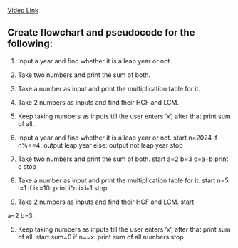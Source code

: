 [Video Link](https://youtu.be/lhELGQAV4gg)

## Create flowchart and pseudocode for the following:

1. Input a year and find whether it is a leap year or not.
2. Take two numbers and print the sum of both.
3. Take a number as input and print the multiplication table for it.
4. Take 2 numbers as inputs and find their HCF and LCM.
5. Keep taking numbers as inputs till the user enters ‘x’, after that print sum of all.

1. Input a year and find whether it is a leap year or not.
start
n=2024
if n%==4:
   output leap year
else:
    output not leap year
stop

2. Take two numbers and print the sum of both.
start
a=2
b=3
c=a+b
print c
stop


3. Take a number as input and print the multiplication table for it.
start
n=5
i=1
if i<=10:
    print i*n
    i=i+1
stop


 4. Take 2 numbers as inputs and find their HCF and LCM.
start

a=2
b=3
  








5. Keep taking numbers as inputs till the user enters ‘x’, after that print sum of all.
start
sum=0
if n==x:
   print sum of all numbers
stop
   
